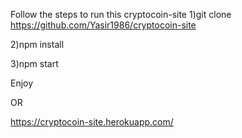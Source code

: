 Follow the steps to run this cryptocoin-site
1)git clone https://github.com/Yasir1986/cryptocoin-site

2)npm install

3)npm start

Enjoy

OR

https://cryptocoin-site.herokuapp.com/
